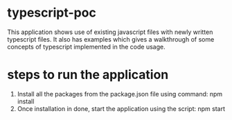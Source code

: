 # typescript-poc
This application shows use of existing javascript files with newly written typescript files. It also has examples which gives a walkthrough of some concepts of typescript implemented in the code usage.

# steps to run the application
1. Install all the packages from the package.json file using command:
          npm install
2. Once installation in done, start the application using the script:
          npm start
